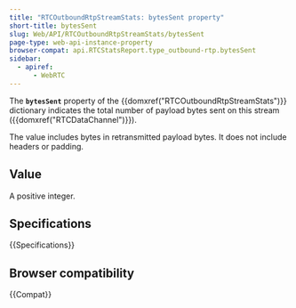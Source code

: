 ```yaml
---
title: "RTCOutboundRtpStreamStats: bytesSent property"
short-title: bytesSent
slug: Web/API/RTCOutboundRtpStreamStats/bytesSent
page-type: web-api-instance-property
browser-compat: api.RTCStatsReport.type_outbound-rtp.bytesSent
sidebar:
  - apiref:
      - WebRTC
---
```


The **`bytesSent`** property of the {{domxref("RTCOutboundRtpStreamStats")}} dictionary indicates the total number of payload bytes sent on this stream ({{domxref("RTCDataChannel")}}).

The value includes bytes in retransmitted payload bytes.
It does not include headers or padding.

## Value

A positive integer.

## Specifications

{{Specifications}}

## Browser compatibility

{{Compat}}
